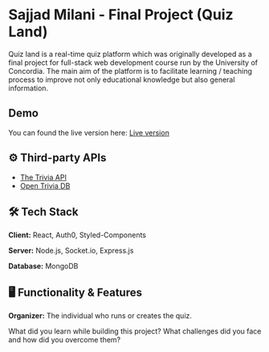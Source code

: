 
# Sajjad Milani - Final Project (Quiz Land)

Quiz land is a real-time quiz platform which was originally developed as a final project for full-stack web development course run by the University of Concordia.
The main aim of the platform is to facilitate learning / teaching process to improve not only educational knowledge but also general information.

## Demo
You can found the live version here: 
[Live version](https://quizland-demo.herokuapp.com/)


## ⚙ Third-party APIs

- [The Trivia API](https://the-trivia-api.com/)
- [Open Trivia DB](https://opentdb.com/)


## 🛠 Tech Stack

**Client:** React, Auth0, Styled-Components

**Server:** Node.js, Socket.io, Express.js

**Database:** MongoDB


## 🖥️ Functionality & Features

**Organizer:** The  individual who runs or creates the quiz.

What did you learn while building this project? What challenges did you face and how did you overcome them?

